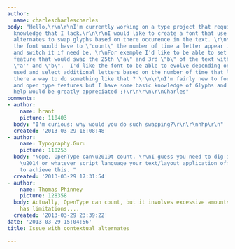```yaml
---
author:
  name: charlescharlescharles
body: "Hello,\r\n\r\nI'm currently working on a type project that requires some opentype
  knowledge that I lack.\r\n\r\nI would like to create a font that use contextual
  alternates to swap glyphs based on there occurence in the text. \r\n\r\nTherefore
  the font would have to \"count\" the number of time a letter appear in the text
  and switch it if need be. \r\nFor exemple I'd like to be able to set an opentype
  feature that would swap the 25th \"a\" and 3rd \"b\" of the text with an alternative
  \"a'' and \"b\".  I'd like the font to be able to evolve depending on the content
  used and select additional letters based on the number of time that letter was used.\r\n\r\nIs
  there a way to do something like that ? \r\n\r\nI'm fairly new to font creation
  and open type features but I have some basic knowledge of Glyphs and Robotfont.\r\n\r\nAny
  help would be greatly appreciated ;)\r\n\r\n\r\nCharles"
comments:
- author:
    name: hrant
    picture: 110403
  body: "I'm curious: why would you do such swapping?\r\n\r\nhhp\r\n"
  created: '2013-03-29 16:08:48'
- author:
    name: Typography.Guru
    picture: 110253
  body: "Nope, OpenType can\u2019t count. \r\nI guess you need to dig into JavaScript
    \u2014 or whatever script language your text/layout application offers you \u2014
    to achieve this. "
  created: '2013-03-29 17:31:54'
- author:
    name: Thomas Phinney
    picture: 128358
  body: Actually, OpenType can count, but it involves excessive amounts of code, and
    has limitations....
  created: '2013-03-29 23:39:22'
date: '2013-03-29 15:04:56'
title: Issue with contextual alternates

---
```

